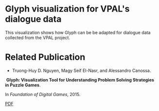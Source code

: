 # Glyph visualization for VPAL's dialogue data
This visualization shows how Glyph can be be adapted for dialogue data collected from the VPAL project.

# Related Publication
* Truong-Huy D. Nguyen, Magy Seif El-Nasr, and Alessandro Canossa.

  **Glyph: Visualization Tool for Understanding Problem Solving Strategies in Puzzle Games**. 
  
  In *Foundation of Digital Games*, 2015. 
  
  [PDF](https://www.researchgate.net/profile/Magy_El-Nasr/publication/278847077_Glyph_Visualization_Tool_for_Understanding_Problem_Solving_Strategies_in_Puzzle_Games/links/55873ecb08ae71f6ba914804.pdf)

